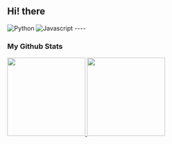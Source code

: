## Hi! there

<img alt="Python" src ="https://img.shields.io/badge/Python-3776AB.svg?&style=for-the-badge&logo=Python&logoColor=white"/>
<img alt="Javascript" src ="https://img.shields.io/badge/Javascript-#F7DF1E.svg?&style=for-the-badge&logo=Javascript&logoColor=white"/>
----

### My Github Stats
<a href="#">
  <img src="https://github-readme-stats.vercel.app/api?username=sysnar&show_icons=true&theme=radical" height="180px">
</a>
<a href="#">
  <img src="https://github-readme-stats.vercel.app/api/top-langs/?username=sysnar&hide=html,scss,css,ejs&layout=compact" height="180px">
</a>
